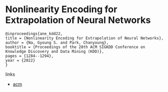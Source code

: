 # Nonlinearity Encoding for Extrapolation of Neural Networks

```
@inproceedings{ane_kdd22,
title = {Nonlinearity Encoding for Extrapolation of Neural Networks},
author = {Na, Gyoung S. and Park, Chanyoung},
booktitle = {Proceedings of the 28th ACM SIGKDD Conference on Knowledge Discovery and Data Mining (KDD)},
pages = {1284--1294},
year = {2022}
}
```

links
- [acm](https://dl.acm.org/doi/10.1145/3534678.3539326)
